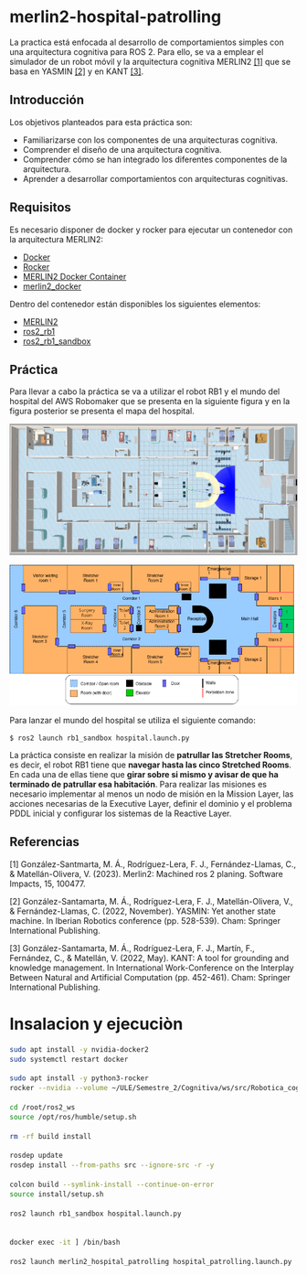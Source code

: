 # merlin2-hospital-patrolling

La practica está enfocada al desarrollo de comportamientos simples con una arquitectura cognitiva para ROS 2. Para ello, se va a emplear el simulador de un robot móvil y la arquitectura cognitiva MERLIN2 [[1]](#1) que se basa en YASMIN [[2]](#2) y en KANT [[3]](#3).

## Introducción

Los objetivos planteados para esta práctica son:

- Familiarizarse con los componentes de una arquitecturas cognitiva.
- Comprender el diseño de una arquitectura cognitiva.
- Comprender cómo se han integrado los diferentes componentes de la arquitectura.
- Aprender a desarrollar comportamientos con arquitecturas cognitivas.

## Requisitos

Es necesario disponer de docker y rocker para ejecutar un contenedor con la arquitectura MERLIN2:

- [Docker](https://www.docker.com/)
- [Rocker](https://github.com/osrf/rocker)
- [MERLIN2 Docker Container](https://hub.docker.com/repository/docker/mgons/merlin2/general)
- [merlin2_docker](https://github.com/MERLIN2-ARCH/merlin2_docker)

Dentro del contenedor están disponibles los siguientes elementos:

- [MERLIN2](https://github.com/MERLIN2-ARCH/merlin2)
- [ros2_rb1](https://github.com/mgonzs13/ros2_rb1)
- [ros2_rb1_sandbox](https://github.com/mgonzs13/ros2_rb1_sandbox)

## Práctica

Para llevar a cabo la práctica se va a utilizar el robot RB1 y el mundo del hospital del AWS Robomaker que se presenta en la siguiente figura y en la figura posterior se presenta el mapa del hospital.

![](./docs/gazebo_hospital.png)

![](./docs/hospital_map_scheme_1.png)

Para lanzar el mundo del hospital se utiliza el siguiente comando:

```shell
$ ros2 launch rb1_sandbox hospital.launch.py
```

La práctica consiste en realizar la misión de **patrullar las Stretcher Rooms**, es decir, el robot RB1 tiene que **navegar hasta las cinco Stretched Rooms**. En cada una de ellas tiene que **girar sobre si mismo y avisar de que ha terminado de patrullar esa habitación**. Para realizar las misiones es necesario implementar al menos un nodo de misión en la Mission Layer, las acciones necesarias de la Executive Layer, definir el dominio y el problema PDDL inicial y configurar los sistemas de la Reactive Layer.

## Referencias

<a id="1">[1]</a>
González-Santmarta, M. Á., Rodríguez-Lera, F. J., Fernández-Llamas, C., & Matellán-Olivera, V. (2023). Merlin2: Machined ros 2 planing. Software Impacts, 15, 100477.

<a id="2">[2]</a>
González-Santamarta, M. Á., Rodríguez-Lera, F. J., Matellán-Olivera, V., & Fernández-Llamas, C. (2022, November). YASMIN: Yet another state machine. In Iberian Robotics conference (pp. 528-539). Cham: Springer International Publishing.

<a id="3">[3]</a>
González-Santamarta, M. Á., Rodríguez-Lera, F. J., Martín, F., Fernández, C., & Matellán, V. (2022, May). KANT: A tool for grounding and knowledge management. In International Work-Conference on the Interplay Between Natural and Artificial Computation (pp. 452-461). Cham: Springer International Publishing.


# Insalacion y ejecuciòn
```bash
sudo apt install -y nvidia-docker2
sudo systemctl restart docker

sudo apt install -y python3-rocker
rocker --nvidia --volume ~/ULE/Semestre_2/Cognitiva/ws/src/Robotica_cognitiva/:/root/ros2_ws/src/Robotica_cognitiva  --x11 --pulse mgons/merlin2:humble

cd /root/ros2_ws
source /opt/ros/humble/setup.sh

rm -rf build install

rosdep update
rosdep install --from-paths src --ignore-src -r -y

colcon build --symlink-install --continue-on-error
source install/setup.sh

ros2 launch rb1_sandbox hospital.launch.py


docker exec -it ] /bin/bash

ros2 launch merlin2_hospital_patrolling hospital_patrolling.launch.py 

```